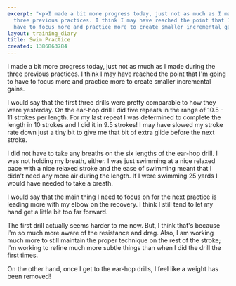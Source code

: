 ```yaml
---
excerpt: "<p>I made a bit more progress today, just not as much as I made during the
  three previous practices. I think I may have reached the point that I'm going to
  have to focus more and practice more to create smaller incremental gains.</p>"
layout: training_diary
title: Swim Practice
created: 1386863784
---
```

<p>I made a bit more progress today, just not as much as I made during the three previous practices. I think I may have reached the point that I'm going to have to focus more and practice more to create smaller incremental gains.</p><p>I would say that the first three drills were pretty comparable to how they were yesterday. On the ear-hop drill I did five repeats in the range of 10.5 - 11 strokes per length. For my last repeat I was determined to complete the length in 10 strokes and I did it in 9.5 strokes! I may have slowed my stroke rate down just a tiny bit to give me that bit of extra glide before the next stroke.</p><p>I did not have to take any breaths on the six lengths of the ear-hop drill. I was not holding my breath, either. I was just swimming at a nice relaxed pace with a nice relaxed stroke and the ease of swimming meant that I didn't need any more air during the length. If I were swimming 25 yards I would have needed to take a breath.</p><p>I would say that the main thing I need to focus on for the next practice is leading more with my elbow on the recovery. I think I still tend to let my hand get a little bit too far forward.</p><p>The first drill actually seems harder to me now. But, I think that's because I'm so much more aware of the resistance and drag. Also, I am working much more to still maintain the proper technique on the rest of the stroke; I'm working to refine much more subtle things than when I did the drill the first times.</p><p>On the other hand, once I get to the ear-hop drills, I feel like a weight has been removed!</p>
